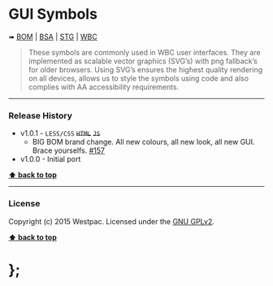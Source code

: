 GUI Symbols
===========

➠
[BOM](http://westpaccxteam.github.io/GUI-source/symbols/1.0.1/tests/BOM/) |
[BSA](http://westpaccxteam.github.io/GUI-source/symbols/1.0.1/tests/BSA/) |
[STG](http://westpaccxteam.github.io/GUI-source/symbols/1.0.1/tests/STG/) |
[WBC](http://westpaccxteam.github.io/GUI-source/symbols/1.0.1/tests/WBC/)

> These symbols are commonly used in WBC user interfaces. They are implemented as scalable vector graphics (SVG’s) with png fallback’s for older browsers.
> Using SVG’s ensures the highest quality rendering on all devices, allows us to style the symbols using code and also complies with AA accessibility
> requirements.

----------------------------------------------------------------------------------------------------------------------------------------------------------------


### Release History

* v1.0.1 - `LESS/CSS` ~~`HTML`~~ ~~`JS`~~
	* BIG BOM brand change. All new colours, all new look, all new GUI. Brace yourselfs.
		[#157](https://github.com/WestpacCXTeam/GUI-source/issues/157)
* v1.0.0 - Initial port

**[⬆ back to top](#content)**


----------------------------------------------------------------------------------------------------------------------------------------------------------------


### License

Copyright (c) 2015 Westpac. Licensed under the [GNU GPLv2](https://raw.githubusercontent.com/WestpacCXTeam/GUI-source/master/LICENSE).

**[⬆ back to top](#content)**

# };